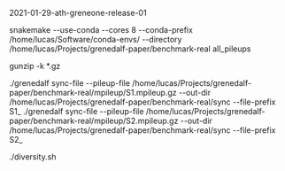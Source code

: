 2021-01-29-ath-greneone-release-01

snakemake --use-conda --cores 8 --conda-prefix /home/lucas/Software/conda-envs/ --directory /home/lucas/Projects/grenedalf-paper/benchmark-real all_pileups

gunzip -k *.gz

./grenedalf sync-file --pileup-file /home/lucas/Projects/grenedalf-paper/benchmark-real/mpileup/S1.mpileup.gz --out-dir /home/lucas/Projects/grenedalf-paper/benchmark-real/sync --file-prefix S1_
./grenedalf sync-file --pileup-file /home/lucas/Projects/grenedalf-paper/benchmark-real/mpileup/S2.mpileup.gz --out-dir /home/lucas/Projects/grenedalf-paper/benchmark-real/sync --file-prefix S2_

./diversity.sh
